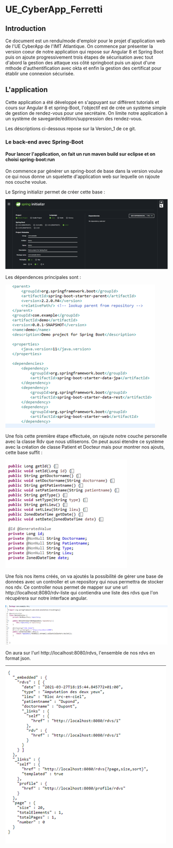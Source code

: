 # UE_CyberApp_Ferretti

## Introduction

Ce document est un rendu/mode d'emploir pour le projet d'application web de l'UE CyberApp de l'IMT Atlantique. On commence par présenter la version coeur de notre application qui repose sur Angular 8 et Spring Boot puis on ajoute progressivement trois étapes de sécurisation avec tout d'abord la gestion des attaque xss côté springboot puis un ajout d'une mthode d'authentification avec okta et enfin la gestion des certificat pour établir une connexion sécurisée.

## L'application

Cette application a été développé en s'appuyant sur différent tutorials et cours sur Angular 8 et spring-Boot, l'objectif est de crée un système simple de gestion de rendez-vous pour une secrétaire. On limite notre application à un système de savegarde/édition/suppression des rendez-vous.

Les déscriptions ci-dessous repose sur la Version_1 de ce git.

### Le back-end avec Spring-Boot

#### Pour lancer l'application, on fait un run maven build sur eclipse et on choisi spring-boot:run

On commence par générer un spring-boot de base dans la version voulue ce qui nous donne un squelette d'application web sur lequelle on rajoute nos couche voulue.

Le Spring initializr permet de créer cette base :

![alt text](https://github.com/Sheecss/Ue_CyberApp_Ferretti/blob/main/img/spring%20initializr.PNG "Logo Title Text 1")

Les dépendences principales sont : 
 
![alt text](https://github.com/Sheecss/Ue_CyberApp_Ferretti/blob/main/img/Capture.PNG "Logo Title Text 1")

Une fois cette première étape effectuée, on rajoute notre couche personelle avec la classe Rdv que nous utiliserons. On peut aussi étendre ce système avec la création de classe Patient et Docteur mais pour montrer nos ajouts, cette base suffit :


![alt text](https://github.com/Sheecss/Ue_CyberApp_Ferretti/blob/main/img/classe_rdv.PNG "Logo Title Text 1")

Une fois nos items créés, on va ajoutés la possibilité de gérer une base de données avec un controller et un repository qui nous permettra de stocker nos rdv. Ce controller nous permet de mapper sur une url http://localhost:8080/rdv-liste qui contiendra une liste des rdvs que l'on récupérera sur notre interface angular.

![alt text](https://github.com/Sheecss/Ue_CyberApp_Ferretti/blob/main/img/rdvcontroller.PNG "Logo Title Text 1")

On aura sur l'url http://localhost:8080/rdvs, l'ensemble de nos rdvs en format json.

![alt text](https://github.com/Sheecss/Ue_CyberApp_Ferretti/blob/main/img/rdv_json.PNG "Logo Title Text 1")
